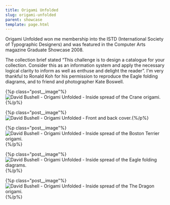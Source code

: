 ```yaml
---
title: Origami Unfolded
slug: origami-unfolded
parent: showcase
template: page.html
---
```


Origami Unfolded won me membership into the ISTD (International Society of Typographic Designers) and was featured in the Computer Arts magazine Graduate Showcase 2008.

The collection brief stated “This challenge is to design a catalogue for your collection. Consider this as an information system and apply the necessary logical clarity to inform as well as enthuse and delight the reader”. I'm very thankful to Ronald Koh for his permission to reproduce the Eagle folding diagrams, and to friend and photographer Kate Boswell.

{%p class="post__image"%}![David Bushell - Origami Unfolded - Inside spread of the Crane origami.](http://dbushell.com/images/portfolio/origami8.png){%/p%}

{%p class="post__image"%}![David Bushell - Origami Unfolded - Front and back cover.](http://dbushell.com/images/portfolio/origami1.png){%/p%}

{%p class="post__image"%}![David Bushell - Origami Unfolded - Inside spread of the Boston Terrier origami.](http://dbushell.com/images/portfolio/origami4.png){%/p%}

{%p class="post__image"%}![David Bushell - Origami Unfolded - Inside spread of the Eagle folding diagrams.](http://dbushell.com/images/portfolio/origami7.png){%/p%}

{%p class="post__image"%}![David Bushell - Origami Unfolded - Inside spread of the The Dragon origami.](http://dbushell.com/images/portfolio/origami5.png){%/p%}
